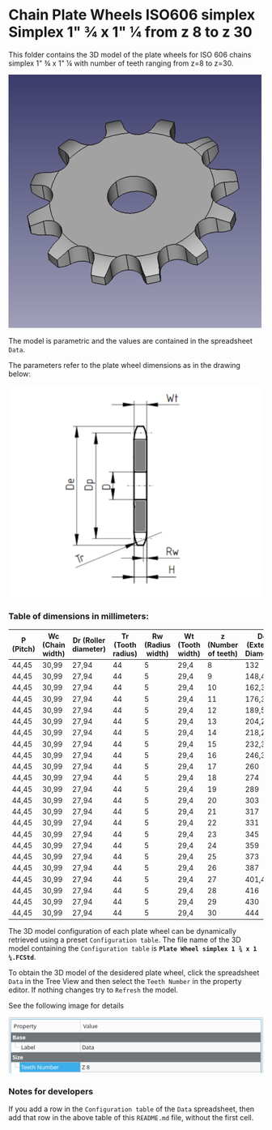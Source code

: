 # Chain Plate Wheels ISO606 simplex Simplex 1" ¾ x 1" ¼ from z 8 to z 30

This folder contains the 3D model of the plate wheels for ISO 606 chains simplex 1" ¾ x 1" ¼ with number of teeth ranging from z=8 to z=30.

![Image](../images/simplex_screenshot.png "Plate Wheel Simplex")

The model is parametric and the values are contained in the spreadsheet `Data`.

The parameters refer to the plate wheel dimensions as in the drawing below:

![Drawing](../images/simplex_drawing.png "Drawing")

### Table of dimensions in millimeters:

P (Pitch)|Wc (Chain width)|Dr (Roller diameter)|Tr (Tooth radius)|Rw (Radius width)|Wt (Tooth width)|z (Number of teeth)|De (External Diameter)|Dp (Pitch diameter)|D (Hole diameter)|H (Total height)
---|---|---|---|---|---|---|---|---|---|---
44,45|30,99|27,94|44|5|29,4|8|132|116,15|20|29,4
44,45|30,99|27,94|44|5|29,4|9|148,4|129,96|20|29,4
44,45|30,99|27,94|44|5|29,4|10|162,3|143,85|20|29,4
44,45|30,99|27,94|44|5|29,4|11|176,3|157,77|25|29,4
44,45|30,99|27,94|44|5|29,4|12|189,5|171,74|25|29,4
44,45|30,99|27,94|44|5|29,4|13|204,2|185,74|25|29,4
44,45|30,99|27,94|44|5|29,4|14|218,2|199,76|25|29,4
44,45|30,99|27,94|44|5|29,4|15|232,3|213,79|25|29,4
44,45|30,99|27,94|44|5|29,4|16|246,3|227,84|30|29,4
44,45|30,99|27,94|44|5|29,4|17|260|241,91|30|29,4
44,45|30,99|27,94|44|5|29,4|18|274|255,98|30|29,4
44,45|30,99|27,94|44|5|29,4|19|289|270,06|30|29,4
44,45|30,99|27,94|44|5|29,4|20|303|284,15|30|29,4
44,45|30,99|27,94|44|5|29,4|21|317|298,24|30|29,4
44,45|30,99|27,94|44|5|29,4|22|331|312,34|30|29,4
44,45|30,99|27,94|44|5|29,4|23|345|326,44|30|29,4
44,45|30,99|27,94|44|5|29,4|24|359|340,55|30|29,4
44,45|30,99|27,94|44|5|29,4|25|373|354,66|30|29,4
44,45|30,99|27,94|44|5|29,4|26|387|368,77|30|29,4
44,45|30,99|27,94|44|5|29,4|27|401,4|382,88|30|29,4
44,45|30,99|27,94|44|5|29,4|28|416|397|30|29,4
44,45|30,99|27,94|44|5|29,4|29|430|411,12|30|29,4
44,45|30,99|27,94|44|5|29,4|30|444|425,24|30|29,4

The 3D model configuration of each plate wheel can be dynamically retrieved using a preset `Configuration table`.
The file name of the 3D model containing the `Configuration table` is **`Plate Wheel simplex 1 ¾ x 1 ¼.FCStd`**.

To obtain the 3D model of the desidered plate wheel, click the spreadsheet `Data` in the Tree View and then select the `Teeth Number` in the property editor. If nothing changes try to `Refresh` the model.

See the following image for details

![Drawing](../images/configuration.png "Configuration")

### Notes for developers
If you add a row in the `Configuration table` of the `Data` spreadsheet, then add that row in the above table of this `README.md` file, without the first cell.
